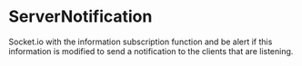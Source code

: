 # ServerNotification
Socket.io with the information subscription function and be alert if this information is modified to send a notification to the clients that are listening.
